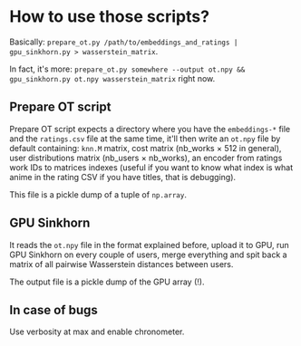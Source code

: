 # How to use those scripts?

Basically: `prepare_ot.py /path/to/embeddings_and_ratings | gpu_sinkhorn.py > wasserstein_matrix`.

In fact, it's more: `prepare_ot.py somewhere --output ot.npy && gpu_sinkhorn.py ot.npy wasserstein_matrix` right now.

## Prepare OT script

Prepare OT script expects a directory where you have the `embeddings-*` file and the `ratings.csv` file at the same time, it'll then write an `ot.npy` file by default containing: `knn.M` matrix, cost matrix (nb_works × 512 in general), user distributions matrix (nb_users × nb_works), an encoder from ratings work IDs to matrices indexes (useful if you want to know what index is what anime in the rating CSV if you have titles, that is debugging).

This file is a pickle dump of a tuple of `np.array`.

## GPU Sinkhorn

It reads the `ot.npy` file in the format explained before, upload it to GPU, run GPU Sinkhorn on every couple of users, merge everything and spit back a matrix of all pairwise Wasserstein distances between users.

The output file is a pickle dump of the GPU array (!).

## In case of bugs

Use verbosity at max and enable chronometer.
